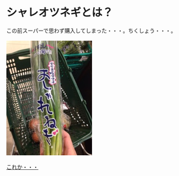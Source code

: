# シャレオツネギとは？
この前スーパーで思わず購入してしまった・・・。ちくしょう・・・。<br />
<br />
<a href="20140520-130748-47268766.jpg"><img src="20140520-130748-47268766-225x300.jpg" alt="20140520-130748-47268766.jpg" width="225" height="300" class="aligncenter size-medium wp-image-3143" /></a><br />
<br />
<a href="http://osharenegi.com/" target="_blank">これか・・・</a>
